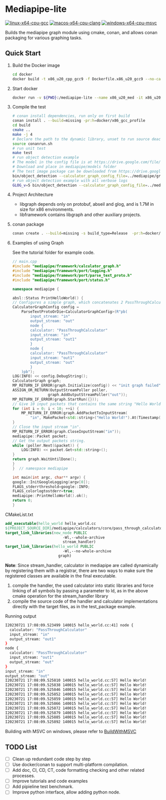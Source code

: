 # Mediapipe-lite
[![linux-x64-cpu-gcc](https://github.com/lzx1413/mediapipe-lite/actions/workflows/linux-x86-cpu-gcc.yml/badge.svg)](https://github.com/lzx1413/mediapipe-lite/actions/workflows/linux-x86-cpu-gcc.yml)
[![macos-x64-cpu-clang](https://github.com/lzx1413/mediapipe-lite/actions/workflows/macos-x86-cpu-clang.yml/badge.svg)](https://github.com/lzx1413/mediapipe-lite/actions/workflows/macos-x86-cpu-clang.yml)
[![windows-x64-cpu-msvc](https://github.com/lzx1413/mediapipe-lite/actions/workflows/windows-x86-cpu-msvc.yml/badge.svg)](https://github.com/lzx1413/mediapipe-lite/actions/workflows/windows-x86-cpu-msvc.yml)

Builds the mediapipe graph module using cmake, conan, and allows conan packaging for various graphing tasks.

## Quick Start
1. Build the Docker image 
    ```bash
    cd docker 
    docker build -t x86_u20_cpp_gcc9 -f Dockerfile.x86_u20_gcc9 --no-cache .
    ```

2. Start docker
    ```bash
    docker run -v ${PWD}:/mediapipe-lite --name x86_u20_med -it x86_u20_cpp_gcc9:latest -c "cd /mediapipe-lite && bash docker/init_zsh.sh && zsh"
    ```
3. Compile the test
    ```bash
    # conan install dependencies, run only on first build
    conan install . --build=missing -pr:h=docker/x86_gcc_profile
    cd build
    cmake ..
    make -j 4
    # Declare the path to the dynamic library, unset to run source deactivate_conanrun.sh
    source conanrun.sh
    # run unit test
    make test
    # run object detection example 
    # The model in the config file is at https://drive.google.com/file/d/1U9cm5qfOxnGwyB6ypJjYvB6OeOjLZqpC/view?usp=drive_link
    # Download and place in mediapipe/models folder
    # The test image package can be downloaded from https://drive.google.com/file/d/1IjP8aT_iQ8fV_FCuUJk8TH3_e1X2Y_3Q/view?usp=drive_link
    bin/object_detection --calculator_graph_config_file=../mediapipe/graphs/object_detection/object_detection_desktop_live.pbtxt --input_video_path=$IMAGE_DIR --output_video_path=$OUTPUT_DIR
    # run object detection example with all verbose logs
    GLOG_v=5 bin/object_detection --calculator_graph_config_file=../mediapipe/graphs/object_detection/object_detection_desktop_live.pbtxt --input_video_path=$IMAGE_DIR --output_video_path=$OUTPUT_DIR
    ```
4. Project Architecture
    * libgraph depends only on protobuf, abseil and glog, and is 1.7M in size for x86 environments.
    * libframework contains libgraph and other auxiliary projects.  
5. conan package
    ```bash 
    conan create . --build=missing -s build_type=Release  -pr:h=docker/x86_gcc_profile
    ```
6. Examples of using Graph
    
    See the tutorial folder for example code.

    ```cpp
    // main.cpp
    #include "mediapipe/framework/calculator_graph.h"
    #include "mediapipe/framework/port/logging.h"
    #include "mediapipe/framework/port/parse_text_proto.h"
    #include "mediapipe/framework/port/status.h"

    namespace mediapipe {

    absl::Status PrintHelloWorld() {
    // Configures a simple graph, which concatenates 2 PassThroughCalculators.
    CalculatorGraphConfig config =
        ParseTextProtoOrDie<CalculatorGraphConfig>(R"pb(
            input_stream: "in"
            output_stream: "out"
            node {
            calculator: "PassThroughCalculator"
            input_stream: "in"
            output_stream: "out1"
            }
            node {
            calculator: "PassThroughCalculator"
            input_stream: "out1"
            output_stream: "out"
            }
        )pb");
    LOG(INFO) << config.DebugString();
    CalculatorGraph graph;
    MP_RETURN_IF_ERROR(graph.Initialize(config)) << "init graph failed";
    ASSIGN_OR_RETURN(OutputStreamPoller poller,
                    graph.AddOutputStreamPoller("out"));
    MP_RETURN_IF_ERROR(graph.StartRun({}));
    // Give 10 input packets that contains the same string "Hello World!".
    for (int i = 0; i < 10; ++i) {
        MP_RETURN_IF_ERROR(graph.AddPacketToInputStream(
            "in", MakePacket<std::string>("Hello World!").At(Timestamp(i))));
    }
    // Close the input stream "in".
    MP_RETURN_IF_ERROR(graph.CloseInputStream("in"));
    mediapipe::Packet packet;
    // Get the output packets string.
    while (poller.Next(&packet)) {
        LOG(INFO) << packet.Get<std::string>();
    }
    return graph.WaitUntilDone();
    }
    }  // namespace mediapipe

    int main(int argc, char** argv) {
    google::InitGoogleLogging(argv[0]);
    FLAGS_stderrthreshold=google::INFO;
    FLAGS_colorlogtostderr=true;
    mediapipe::PrintHelloWorld().ok();
    return 0;
    }
    ```
CMakeList.txt

```cmake
add_executable(hello_world hello_world.cc
${PROJECT_SOURCE_DIR}/mediapipe/calculators/core/pass_through_calculator.cc)
target_link_libraries(new_node PUBLIC 
                          -Wl,--whole-archive 
                          stream_handler)
target_link_libraries(hello_world PUBLIC 
                          -Wl,--no-whole-archive 
                        graph)
```

**Note**: Since stream_handler, calculator in mediapipe are called dynamically by registering them with a registrar, there are two ways to make sure the registered classes are available in the final executable.

1. compile the handler, the used calculator into static libraries and force linking of all symbols by passing a parameter to ld, as in the above cmake operation for the stream_handler library
2. compile the source code of the handler and calculator implementations directly with the target files, as in the test_package example.

Running output
```bash
I20230721 17:08:09.523499 140015 hello_world.cc:41] node {
  calculator: "PassThroughCalculator"
  input_stream: "in"
  output_stream: "out1"
}
node {
  calculator: "PassThroughCalculator"
  input_stream: "out1"
  output_stream: "out"
}
input_stream: "in"
output_stream: "out"
I20230721 17:08:09.525810 140015 hello_world.cc:57] Hello World!
I20230721 17:08:09.525838 140015 hello_world.cc:57] Hello World!
I20230721 17:08:09.525846 140015 hello_world.cc:57] Hello World!
I20230721 17:08:09.525852 140015 hello_world.cc:57] Hello World!
I20230721 17:08:09.525859 140015 hello_world.cc:57] Hello World!
I20230721 17:08:09.525866 140015 hello_world.cc:57] Hello World!
I20230721 17:08:09.525872 140015 hello_world.cc:57] Hello World!
I20230721 17:08:09.525879 140015 hello_world.cc:57] Hello World!
I20230721 17:08:09.525885 140015 hello_world.cc:57] Hello World!
I20230721 17:08:09.525892 140015 hello_world.cc:57] Hello World!
```
Building with MSVC on windows, please refer to [BuildWithMSVC](./doc/build_with_msvc.md)
## TODO List
* [ ] Clean up redundant code step by step
* [ ] Use docker/conan to support multi-platform compilation.
* [ ] Add doc, CI, CD, CT, code formatting checking and other related processes.
* [ ] Improve tutorials and code examples
* [ ] Add pipieline test benchmark.
* [ ] Improve python interface, allow adding python node.